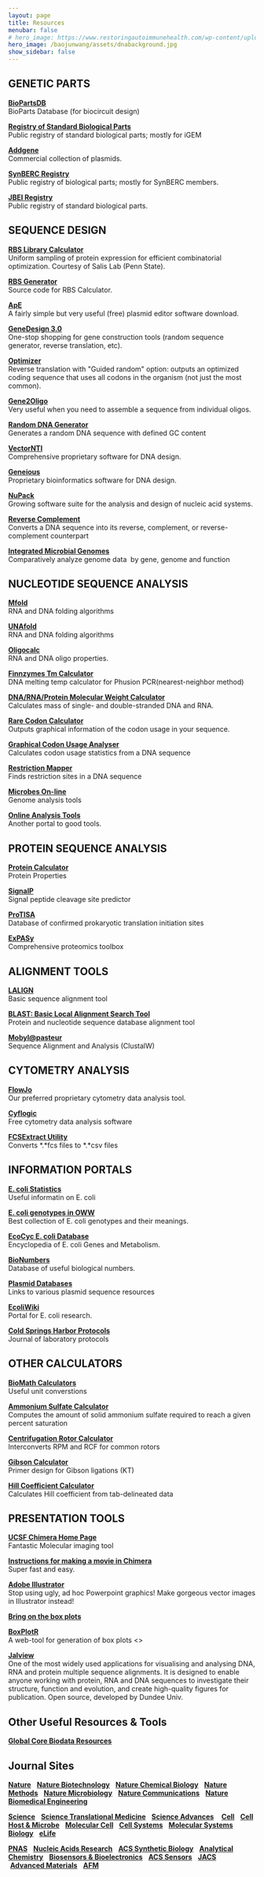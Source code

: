 ```yaml
---
layout: page
title: Resources
menubar: false
# hero_image: https://www.restoringautoimmunehealth.com/wp-content/uploads/2019/01/DNA-image-1080x640.jpg
hero_image: /baojunwang/assets/dnabackground.jpg
show_sidebar: false
---
```

## GENETIC PARTS

[**BioPartsDB**]( http://biopartsdb.bio.ed.ac.uk/)<br>
BioParts Database (for biocircuit design)

[**Registry of Standard Biological Parts**](http://partsregistry.org/Main_Page)<br>
Public registry of standard biological parts; mostly for iGEM

[**Addgene**](http://www.addgene.org/Syn_Bio/Voigt/Terminators/)<br>Commercial collection of plasmids.

[**SynBERC Registry**](https://registry.synberc.org/#page=login)<br>Public registry of biological parts; mostly for SynBERC members. 

[**JBEI Registry**](https://registry.jbei.org/#page=login)<br>Public registry of standard biological parts. 

 

## SEQUENCE DESIGN
[**RBS Library Calculator**](https://salis.psu.edu/software/RBSLibraryCalculatorSearchMode) <br>Uniform sampling of protein expression for efficient combinatorial optimization. Courtesy of Salis Lab (Penn State).

[**RBS Generator**](http://github.com/hsalis/ribosome-binding-site-calculator)<br>Source code for RBS Calculator.

[**ApE**](http://www.biology.utah.edu/jorgensen/wayned/ape/)<br>A fairly simple but very useful (free) plasmid editor software download.

[**GeneDesign 3.0**](http://54.235.254.95/gd/)<br>One-stop shopping for gene construction tools (random sequence generator, reverse translation, etc).

[**Optimizer**](http://genomes.urv.es/OPTIMIZER/)<br>Reverse translation with "Guided random" option: outputs an optimized coding sequence that uses all codons in the organism (not just the most common).

[**Gene2Oligo**](http://berry.engin.umich.edu/gene2oligo/)<br>Very useful when you need to assemble a sequence from individual oligos.

[**Random DNA Generator**](http://www.faculty.ucr.edu/~mmaduro/random.htm)<br>Generates a random DNA sequence with defined GC content

[**VectorNTI**](http://www.lifetechnologies.com/us/en/home/life-science/cloning/vector-nti-software.html)<br>Comprehensive proprietary software for DNA design.

[**Geneious**](http://www.geneious.com/)<br>Proprietary bioinformatics software for DNA design.

[**NuPack**](http://www.nupack.org/)<br>Growing software suite for the analysis and design of nucleic acid systems.  

[**Reverse Complement**](http://www.bioinformatics.org/sms/rev_comp.html) <br>Converts a DNA sequence into its reverse, complement, or reverse-complement counterpart

[**Integrated Microbial Genomes**](http://img.jgi.doe.gov/cgi-bin/pub/main.cgi) <br>Comparatively analyze genome data  by gene, genome and function

## NUCLEOTIDE SEQUENCE ANALYSIS
[**Mfold**](http://mfold.rna.albany.edu/?q=mfold)<br>RNA and DNA folding algorithms

[**UNAfold**](http://mfold.rna.albany.edu/) <br>RNA and DNA folding algorithms

[**Oligocalc**](http://www.basic.northwestern.edu/biotools/oligocalc.html)<br>RNA and DNA oligo properties.

[**Finnzymes Tm Calculator**](https://www.finnzymes.fi/tm_determination.html)<br>DNA melting temp calculator for Phusion PCR(nearest-neighbor method)

[**DNA/RNA/Protein Molecular Weight Calculator**](http://www.changbioscience.com/genetics/mw.html)<br>Calculates mass of single- and double-stranded DNA and RNA.

[**Rare Codon Calculator**](http://nihserver.mbi.ucla.edu/RACC/)<br>Outputs graphical information of the codon usage in your sequence.

[**Graphical Codon Usage Analyser**](http://gcua.schoedl.de/)<br>Calculates codon usage statistics from a DNA sequence

[**Restriction Mapper**](http://www.restrictionmapper.org/)<br>Finds restriction sites in a DNA sequence

[**Microbes On-line**](http://www.microbesonline.org/)<br>Genome analysis tools

[**Online Analysis Tools**](http://molbiol-tools.ca/)<br>Another portal to good tools.  

## PROTEIN SEQUENCE ANALYSIS
[**Protein Calculator**](http://www.scripps.edu/~cdputnam/protcalc.html)<br>Protein Properties

[**SignalP**](http://www.cbs.dtu.dk/services/SignalP/)<br>Signal peptide cleavage site predictor

[**ProTISA**](http://mech.ctb.pku.edu.cn/protisa/)<br>Database of confirmed prokaryotic translation initiation sites

[**ExPASy**](http://ca.expasy.org/tools/) <br>Comprehensive proteomics toolbox

## ALIGNMENT TOOLS
[**LALIGN**](http://www.ch.embnet.org/software/LALIGN_form.html)<br>Basic sequence alignment tool

[**BLAST: Basic Local Alignment Search Tool**](http://blast.ncbi.nlm.nih.gov/Blast.cgi)<br>Protein and nucleotide sequence database alignment tool

[**Mobyl@pasteur**](http://mobyle.pasteur.fr/cgi-bin/portal.py?form=clustalw-multialign)<br>Sequence Alignment and Analysis (ClustalW)  

## CYTOMETRY ANALYSIS
[**FlowJo**](http://www.flowjo.com/)<br>Our preferred proprietary cytometry data analysis tool.

[**Cyflogic**](http://www.cyflogic.com/)<br>Free cytometry data analysis software

[**FCSExtract Utility**](http://research.stowers-institute.org/efg/ScientificSoftware/Utility/FCSExtract/index.htm)<br>Converts \*.\*fcs files to \*.\*csv files  

## INFORMATION PORTALS
[**E. coli Statistics**](http://redpoll.pharmacy.ualberta.ca/CCDB/cgi-bin/STAT_NEW.cgi)<br>Useful informatin on E. coli

[**E. coli genotypes in OWW**](http://openwetware.org/wiki/E._coli_genotypes)<br>Best collection of E. coli genotypes and their meanings.

[**EcoCyc E. coli Database**](https://ecocyc.org/)<br>
Encyclopedia of E. coli Genes and Metabolism.

[**BioNumbers**](http://bionumbers.hms.harvard.edu/)<br>Database of useful biological numbers.

[**Plasmid Databases**](http://www.science.co.il/Biomedical/Plasmid-Databases.asp)<br>Links to various plasmid sequence resources

[**EcoliWiki**](http://ecoliwiki.net/colipedia/index.php/Welcome_to_EcoliWiki)<br>Portal for E. coli research.

[**Cold Springs Harbor Protocols**](http://cshprotocols.cshlp.org/)<br>Journal of laboratory protocols  

## OTHER CALCULATORS
[**BioMath Calculators**](http://www.promega.com/biomath/)<br>Useful unit converstions

[**Ammonium Sulfate Calculator**](http://www.encorbio.com/protocols/AM-SO4.htm)<br>Computes the amount of solid ammonium sulfate required to reach a given percent saturation

[**Centrifugation Rotor Calculator**](http://www.changbioscience.com/cell/rcf.html)<br>Interconverts RPM and RCF for common rotors  

[**Gibson Calculator**](http://voigtlab.ucsf.edu/ruby/assembly) <br>Primer design for Gibson ligations (KT)

[**Hill Coefficient Calculator**](http://voigtlab.ucsf.edu/ruby/hill) <br>Calculates Hill coefficient from tab-delineated data

## PRESENTATION TOOLS
[**UCSF Chimera Home Page**](https://www.cgl.ucsf.edu/chimera/)<br>Fantastic Molecular imaging tool

[**Instructions for making a movie in Chimera**](http://www.cgl.ucsf.edu/chimera/data/tutorials/movies09/moviemaking.html)<br>Super fast and easy.

[**Adobe Illustrator**](http://www.adobe.com/products/illustrator.html)<br>Stop using ugly, ad hoc Powerpoint graphics! Make gorgeous vector images in Illustrator instead!

[**Bring on the box plots**](http://blogs.nature.com/methagora/2014/01/bring-on-the-box-plots-boxplotr.html)

[**BoxPlotR**](http://boxplot.tyerslab.com/)<br>A web-tool for generation of box plots  <> 

[**Jalview**](www.jalview.org)<br> One of the most widely used applications for visualising and analysing DNA, RNA and protein multiple sequence alignments. It is designed to enable anyone working with protein, RNA and DNA sequences to investigate their structure, function and evolution, and create high-quality figures for publication. Open source, developed by Dundee Univ.  

## Other Useful Resources & Tools

[**Global Core Biodata Resources**](https://globalbiodata.org/scientific-activities/global-core-biodata-resources/)

## Journal Sites

[**Nature**](https://www.nature.com/)   [**Nature Biotechnology**](https://www.nature.com/nbt/)   [**Nature Chemical Biology**](https://www.nature.com/nchembio/)   [**Nature Methods**](https://www.nature.com/nmeth/)   [**Nature Microbiology**](https://www.nature.com/nmicrobiol/)   [**Nature Communications**](https://www.nature.com/ncomms/)   [**Nature Biomedical Engineering**](https://www.nature.com/natbiomedeng/)

[**Science**](https://www.sciencemag.org/)   [**Science Translational Medicine**](https://stm.sciencemag.org/)   [**Science Advances**](https://advances.sciencemag.org/)    [**Cell**](https://www.cell.com/)   [**Cell Host & Microbe**](https://www.cell.com/cell-host-microbe/home)   [**Molecular Cell**](https://www.cell.com/molecular-cell/home)   [**Cell Systems**](https://www.cell.com/cell-systems/home)   [**Molecular Systems Biology**](http://msb.embopress.org/)   [**eLife**](https://elifesciences.org/)

[**PNAS**](https://www.pnas.org/)   [**Nucleic Acids Research**](https://academic.oup.com/nar)   [**ACS Synthetic Biology**](https://pubs.acs.org/journal/asbcd6)   [**Analytical Chemistry**](https://pubs.acs.org/journal/ancham)   [**Biosensors & Bioelectronics**](https://www.journals.elsevier.com/biosensors-and-bioelectronics)   [**ACS Sensors**](https://pubs.acs.org/journal/ascefj)   [**JACS**](https://pubs.acs.org/journal/jacsat)   [**Advanced Materials**](https://onlinelibrary.wiley.com/journal/15214095)   [**AFM**](https://onlinelibrary.wiley.com/journal/16163028)